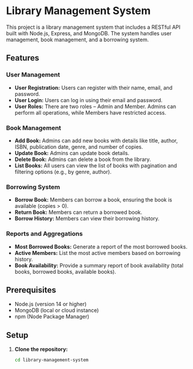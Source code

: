 # Library Management System

This project is a library management system that includes  a RESTful API built with Node.js, Express, and MongoDB. The system handles user management, book management, and a borrowing system.

## Features

### User Management

- **User Registration:** Users can register with their name, email, and password.
- **User Login:** Users can log in using their email and password.
- **User Roles:** There are two roles – Admin and Member. Admins can perform all operations, while Members have restricted access.

### Book Management

- **Add Book:** Admins can add new books with details like title, author, ISBN, publication date, genre, and number of copies.
- **Update Book:** Admins can update book details.
- **Delete Book:** Admins can delete a book from the library.
- **List Books:** All users can view the list of books with pagination and filtering options (e.g., by genre, author).

### Borrowing System

- **Borrow Book:** Members can borrow a book, ensuring the book is available (copies > 0).
- **Return Book:** Members can return a borrowed book.
- **Borrow History:** Members can view their borrowing history.

### Reports and Aggregations

- **Most Borrowed Books:** Generate a report of the most borrowed books.
- **Active Members:** List the most active members based on borrowing history.
- **Book Availability:** Provide a summary report of book availability (total books, borrowed books, available books).

## Prerequisites

- Node.js (version 14 or higher)
- MongoDB (local or cloud instance)
- npm (Node Package Manager)

## Setup

1. **Clone the repository:**

   ```bash
   cd library-management-system
